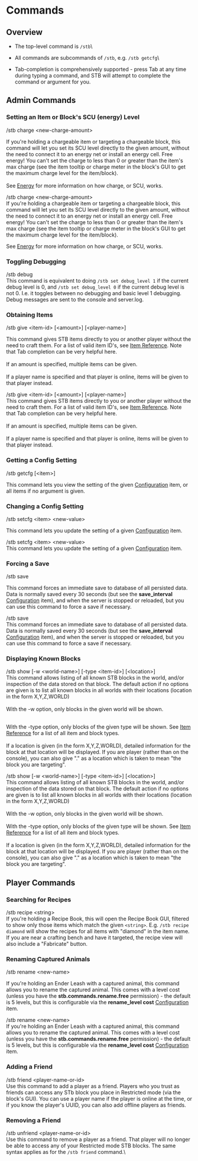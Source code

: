 # Commands

## Overview

* The top-level command is `/stb`\

* All commands are subcommands of `/stb`, e.g. `/stb getcfg`\

* Tab-completion is comprehensively supported - press Tab at any time during typing a command, and STB will attempt to complete the command or argument for you.

## Admin Commands

### Setting an Item or Block's SCU (energy) Level
<dl><dt>/stb charge &lt;new-charge-amount&gt;<br></dt>

If you're holding a chargeable item or targeting a chargeable block, this command will let you set its SCU level directly to the given amount, without the need to connect it to an energy net or install an energy cell.  Free energy!  You can't set the charge to less than 0 or greater than the item's max charge (see the item tooltip or charge meter in the block's GUI to get the maximum charge level for the item/block).<br><br>See [Energy](../SensibleToolbox/Items/energy.md) for more information on how charge, or SCU, works.
</dl>

/stb charge \<new-charge-amount>\
If you're holding a chargeable item or targeting a chargeable block, this command will let you set its SCU level directly to the given amount, without the need to connect it to an energy net or install an energy cell. Free energy! You can't set the charge to less than 0 or greater than the item's max charge (see the item tooltip or charge meter in the block's GUI to get the maximum charge level for the item/block).

See [Energy](../SensibleToolbox/Items/energy.md) for more information on how charge, or SCU, works.

### Toggling Debugging

/stb debug\
This command is equivalent to doing `/stb set debug_level 1` if the current debug level is 0, and `/stb set debug_level 0` if the current debug level is not 0. I.e. it toggles between no debugging and basic level 1 debugging. Debug messages are sent to the console and server.log.

### Obtaining Items
<dl><dt>/stb give &lt;item-id&gt; [&lt;amount&gt;] [&lt;player-name&gt;]<br></dt>

This command gives STB items directly to you or another player without the need to craft them.  For a list of valid item ID's, see [Item Reference](../SensibleToolbox/item-reference.md).  Note that Tab completion can be very helpful here.<br>
<br>If an amount is specified, multiple items can be given.<br>
<br>If a player name is specified and that player is online, items will be given to that player instead.
</dl>

/stb give \<item-id> \[\<amount>] \[\<player-name>]\
This command gives STB items directly to you or another player without the need to craft them. For a list of valid item ID's, see [Item Reference](../SensibleToolbox/item-reference.md). Note that Tab completion can be very helpful here.\
\
If an amount is specified, multiple items can be given.\
\
If a player name is specified and that player is online, items will be given to that player instead.

### Getting a Config Setting
<dt>/stb getcfg [&lt;item&gt;]<br></dt>

This command lets you view the setting of the given [Configuration](../SensibleToolbox/configuration.md) item, or all items if no argument is given.


### Changing a Config Setting
<dl><dt>/stb setcfg &lt;item&gt; &lt;new-value&gt;<br></dt>

This command lets you update the setting of a given [Configuration](../SensibleToolbox/configuration.md) item.
</dl>

/stb setcfg \<item> \<new-value>\
This command lets you update the setting of a given [Configuration](../SensibleToolbox/configuration.md) item.

### Forcing a Save
<dl><dt>/stb save<br></dt>

This command forces an immediate save to database of all persisted data.  Data is normally saved every 30 seconds (but see the <strong>save_interval</strong> [Configuration](../SensibleToolbox/configuration.md) item), and when the server is stopped or reloaded, but you can use this command to force a save if necessary.
</dl>

/stb save\
This command forces an immediate save to database of all persisted data. Data is normally saved every 30 seconds (but see the **save\_interval** [Configuration](../SensibleToolbox/configuration.md) item), and when the server is stopped or reloaded, but you can use this command to force a save if necessary.

### Displaying Known Blocks
<dl><dt>/stb show [-w &lt;world-name&gt;] [-type &lt;item-id&gt;] [&lt;location&gt;]<br></dt>
This command allows listing of all known STB blocks in the world, and/or inspection of the data stored on that block.  The default action if no options are given is to list all known blocks in all worlds with their locations (location in the form X,Y,Z,WORLD)<br>
<br>With the -w option, only blocks in the given world will be shown.<br>

<br>With the -type option, only blocks of the given type will be shown.  See [Item Reference](../SensibleToolbox/item-reference.md) for a list of all item and block types.<br>
<br>If a location is given (in the form X,Y,Z,WORLD), detailed information for the block at that location will be displayed.  If you are player (rather than on the console), you can also give "." as a location which is taken to mean "the block you are targeting".
</dl>

/stb show \[-w \<world-name>] \[-type \<item-id>] \[\<location>]\
This command allows listing of all known STB blocks in the world, and/or inspection of the data stored on that block. The default action if no options are given is to list all known blocks in all worlds with their locations (location in the form X,Y,Z,WORLD)\
\
With the -w option, only blocks in the given world will be shown.\
\
With the -type option, only blocks of the given type will be shown. See [Item Reference](../SensibleToolbox/item-reference.md) for a list of all item and block types.\
\
If a location is given (in the form X,Y,Z,WORLD), detailed information for the block at that location will be displayed. If you are player (rather than on the console), you can also give "." as a location which is taken to mean "the block you are targeting".

## Player Commands

### Searching for Recipes

/stb recipe \<string>\
If you're holding a Recipe Book, this will open the Recipe Book GUI, filtered to show only those items which match the given `<string>`. E.g. `/stb recipe diamond` will show the recipes for all items with "diamond" in the item name. If you are near a crafting bench and have it targeted, the recipe view will also include a "Fabricate" button.

### Renaming Captured Animals
<dl><dt>/stb rename &lt;new-name&gt;<br></dt>

If you're holding an Ender Leash with a captured animal, this command allows you to rename the captured animal.  This comes with a level cost (unless you have the <strong>stb.commands.rename.free</strong> permission) - the default is 5 levels, but this is configurable via the <strong>rename_level cost</strong> [Configuration](../SensibleToolbox/configuration.md) item.
</dl>

/stb rename \<new-name>\
If you're holding an Ender Leash with a captured animal, this command allows you to rename the captured animal. This comes with a level cost (unless you have the **stb.commands.rename.free** permission) - the default is 5 levels, but this is configurable via the **rename\_level cost** [Configuration](../SensibleToolbox/configuration.md) item.

### Adding a Friend

/stb friend \<player-name-or-id>\
Use this command to add a player as a friend. Players who you trust as friends can access any STb block you place in Restricted mode (via the block's GUI). You can use a player name if the player is online at the time, or if you know the player's UUID, you can also add offline players as friends.

### Removing a Friend

/stb unfriend \<player-name-or-id>\
Use this command to remove a player as a friend. That player will no longer be able to access any of your Restricted mode STB blocks. The same syntax applies as for the `/stb friend` command.\
